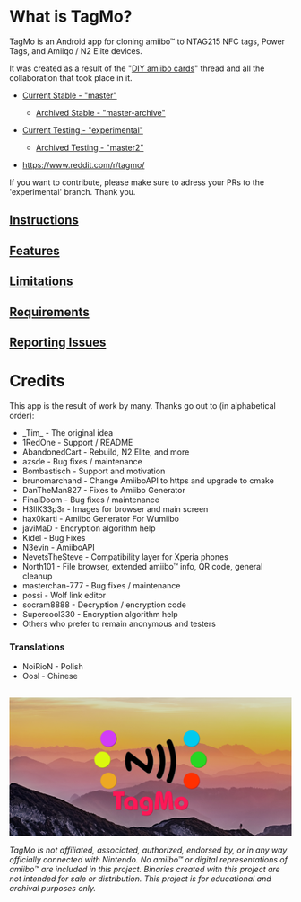 # What is TagMo?

TagMo is an Android app for cloning amiibo™ to NTAG215 NFC tags, Power Tags, and Amiiqo / N2 Elite devices.

It was created as a result of the "[DIY amiibo cards](https://gbatemp.net/threads/diy-amiibo-cards.406978/)" thread and all the collaboration that took place in it.

* [Current Stable - "master"](https://github.com/HiddenRamblings/TagMo/tree/master)
    * [Archived Stable - "master-archive"](https://github.com/HiddenRamblings/TagMo/tree/master-archive)

* [Current Testing - "experimental"](https://github.com/HiddenRamblings/TagMo/tree/experimental)
    * [Archived Testing - "master2"](https://github.com/HiddenRamblings/TagMo/tree/master2)

* https://www.reddit.com/r/tagmo/

If you want to contribute, please make sure to adress your PRs to the 'experimental' branch. Thank you.

## [Instructions](https://tagmo.gitlab.io/)

## [Features](https://github.com/HiddenRamblings/TagMo/wiki#features)

## [Limitations](https://github.com/HiddenRamblings/TagMo/wiki#limitations)

## [Requirements](https://github.com/HiddenRamblings/TagMo/wiki#requirements)

## [Reporting Issues](https://github.com/HiddenRamblings/TagMo/wiki#reporting-issues)

# Credits
This app is the result of work by many. Thanks go out to (in alphabetical order):

* \_Tim\_ - The original idea
* 1RedOne - Support / README
* AbandonedCart - Rebuild, N2 Elite, and more
* azsde - Bug fixes / maintenance
* Bombastisch - Support and motivation
* brunomarchand - Change AmiiboAPI to https and upgrade to cmake
* DanTheMan827 - Fixes to Amiibo Generator
* FinalDoom - Bug fixes / maintenance
* H3llK33p3r - Images for browser and main screen
* hax0karti - Amiibo Generator For Wumiibo
* javiMaD - Encryption algorithm help
* Kidel - Bug Fixes
* N3evin - AmiiboAPI
* NevetsTheSteve - Compatibility layer for Xperia phones
* North101 - File browser, extended amiibo™ info, QR code, general cleanup
* masterchan-777 - Bug fixes / maintenance
* possi - Wolf link editor
* socram8888 - Decryption / encryption code
* Supercool330 - Encryption algorithm help
* Others who prefer to remain anonymous and testers
### Translations
* NoiRioN - Polish
* Oosl - Chinese

##
![TagMo Logo](assets/tagmo_feature.png)
  
*TagMo is not affiliated, associated, authorized, endorsed by, or in any way officially connected with Nintendo. No  amiibo™ or digital representations of amiibo™ are included in this project. Binaries created with this project are not intended for sale or distribution. This project is for educational and archival purposes only.*
